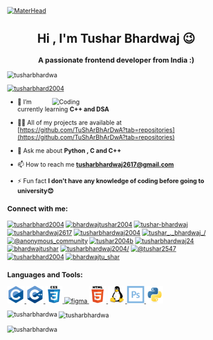 [![MaterHead](https://qrangers.com/wp-content/uploads/2021/09/Banner-Introduction-to-3D-Animation.png)](https://tusharshukla.io)
<h1 align="center">Hi , I'm Tushar Bhardwaj 😉</h1>
<h3 align="center">A passionate frontend developer from India :)</h3>

<p align="left"> <img src="https://komarev.com/ghpvc/?username=tusharbhardwa&label=Profile%20views&color=0e75b6&style=flat" alt="tusharbhardwa" /> </p>

<p align="left"> <a href="https://twitter.com/tusharbhard2004" target="blank"><img src="https://img.shields.io/twitter/follow/tusharbhard2004?logo=twitter&style=for-the-badge" alt="tusharbhard2004" /></a> </p>
<img align="right" alt="Coding" width="400" src="https://cdn.dribbble.com/users/1162077/screenshots/3848914/programmer.gif">

- 🌱 I’m currently learning **C++ and DSA**

- 👨‍💻 All of my projects are available at [https://github.com/TuShArBhArDwA?tab=repositories](https://github.com/TuShArBhArDwA?tab=repositories)

- 💬 Ask me about **Python , C and C++**

- 📫 How to reach me **tusharbhardwaj2617@gmail.com**

- ⚡ Fun fact **I don't have any knowledge of coding before going to university😊**

<h3 align="left">Connect with me:</h3>
<p align="left">
<a href="https://twitter.com/tusharbhard2004" target="blank"><img align="center" src="https://raw.githubusercontent.com/rahuldkjain/github-profile-readme-generator/master/src/images/icons/Social/twitter.svg" alt="tusharbhard2004" height="30" width="40" /></a>
<a href="https://linkedin.com/in/bhardwajtushar2004" target="blank"><img align="center" src="https://raw.githubusercontent.com/rahuldkjain/github-profile-readme-generator/master/src/images/icons/Social/linked-in-alt.svg" alt="bhardwajtushar2004" height="30" width="40" /></a>
<a href="https://stackoverflow.com/users/tushar-bhardwaj" target="blank"><img align="center" src="https://raw.githubusercontent.com/rahuldkjain/github-profile-readme-generator/master/src/images/icons/Social/stack-overflow.svg" alt="tushar-bhardwaj" height="30" width="40" /></a>
<a href="https://codesandbox.com/tusharbhardwaj2617" target="blank"><img align="center" src="https://raw.githubusercontent.com/rahuldkjain/github-profile-readme-generator/master/src/images/icons/Social/codesandbox.svg" alt="tusharbhardwaj2617" height="30" width="40" /></a>
<a href="https://kaggle.com/tusharbhardwaj2004" target="blank"><img align="center" src="https://raw.githubusercontent.com/rahuldkjain/github-profile-readme-generator/master/src/images/icons/Social/kaggle.svg" alt="tusharbhardwaj2004" height="30" width="40" /></a>
<a href="https://instagram.com/tushar_._bhardwaj_/" target="blank"><img align="center" src="https://raw.githubusercontent.com/rahuldkjain/github-profile-readme-generator/master/src/images/icons/Social/instagram.svg" alt="tushar_._bhardwaj_/" height="30" width="40" /></a>
<a href="https://www.youtube.com/@Anonymous_Community" target="blank"><img align="center" src="https://raw.githubusercontent.com/rahuldkjain/github-profile-readme-generator/master/src/images/icons/Social/youtube.svg" alt="@anonymous_community" height="30" width="40" /></a>
<a href="https://www.codechef.com/users/tushar2004b" target="blank"><img align="center" src="https://cdn.jsdelivr.net/npm/simple-icons@3.1.0/icons/codechef.svg" alt="tushar2004b" height="30" width="40" /></a>
<a href="https://www.hackerrank.com/tusharbhardwaj24" target="blank"><img align="center" src="https://raw.githubusercontent.com/rahuldkjain/github-profile-readme-generator/master/src/images/icons/Social/hackerrank.svg" alt="tusharbhardwaj24" height="30" width="40" /></a>
<a href="https://codeforces.com/profile/bhardwajtushar" target="blank"><img align="center" src="https://raw.githubusercontent.com/rahuldkjain/github-profile-readme-generator/master/src/images/icons/Social/codeforces.svg" alt="bhardwajtushar" height="30" width="40" /></a>
<a href="https://www.leetcode.com/tusharbhardwaj2004/" target="blank"><img align="center" src="https://raw.githubusercontent.com/rahuldkjain/github-profile-readme-generator/master/src/images/icons/Social/leet-code.svg" alt="tusharbhardwaj2004/" height="30" width="40" /></a>
<a href="https://www.hackerearth.com/@tushar2547" target="blank"><img align="center" src="https://raw.githubusercontent.com/rahuldkjain/github-profile-readme-generator/master/src/images/icons/Social/hackerearth.svg" alt="@tushar2547" height="30" width="40" /></a>
<a href="https://auth.geeksforgeeks.org/user/tusharbhard2004" target="blank"><img align="center" src="https://raw.githubusercontent.com/rahuldkjain/github-profile-readme-generator/master/src/images/icons/Social/geeks-for-geeks.svg" alt="tusharbhard2004" height="30" width="40" /></a>
<a href="https://www.topcoder.com/members/bhardwajtu_shar" target="blank"><img align="center" src="https://raw.githubusercontent.com/rahuldkjain/github-profile-readme-generator/master/src/images/icons/Social/topcoder.svg" alt="bhardwajtu_shar" height="30" width="40" /></a>
</p>

<h3 align="left">Languages and Tools:</h3>
<p align="left"> <a href="https://www.cprogramming.com/" target="_blank" rel="noreferrer"> <img src="https://raw.githubusercontent.com/devicons/devicon/master/icons/c/c-original.svg" alt="c" width="40" height="40"/> </a> <a href="https://www.w3schools.com/cpp/" target="_blank" rel="noreferrer"> <img src="https://raw.githubusercontent.com/devicons/devicon/master/icons/cplusplus/cplusplus-original.svg" alt="cplusplus" width="40" height="40"/> </a> <a href="https://www.w3schools.com/css/" target="_blank" rel="noreferrer"> <img src="https://raw.githubusercontent.com/devicons/devicon/master/icons/css3/css3-original-wordmark.svg" alt="css3" width="40" height="40"/> </a> <a href="https://www.figma.com/" target="_blank" rel="noreferrer"> <img src="https://www.vectorlogo.zone/logos/figma/figma-icon.svg" alt="figma" width="40" height="40"/> </a> <a href="https://www.w3.org/html/" target="_blank" rel="noreferrer"> <img src="https://raw.githubusercontent.com/devicons/devicon/master/icons/html5/html5-original-wordmark.svg" alt="html5" width="40" height="40"/> </a> <a href="https://www.linux.org/" target="_blank" rel="noreferrer"> <img src="https://raw.githubusercontent.com/devicons/devicon/master/icons/linux/linux-original.svg" alt="linux" width="40" height="40"/> </a> <a href="https://www.photoshop.com/en" target="_blank" rel="noreferrer"> <img src="https://raw.githubusercontent.com/devicons/devicon/master/icons/photoshop/photoshop-line.svg" alt="photoshop" width="40" height="40"/> </a> <a href="https://www.python.org" target="_blank" rel="noreferrer"> <img src="https://raw.githubusercontent.com/devicons/devicon/master/icons/python/python-original.svg" alt="python" width="40" height="40"/> </a> </p>

<p><img align="left" src="https://github-readme-stats.vercel.app/api/top-langs?username=tusharbhardwa&show_icons=true&locale=en&layout=compact" alt="tusharbhardwa" /></p>

<p>&nbsp;<img align="center" src="https://github-readme-stats.vercel.app/api?username=tusharbhardwa&show_icons=true&locale=en" alt="tusharbhardwa" /></p>

<p><img align="center" src="https://github-readme-streak-stats.herokuapp.com/?user=tusharbhardwa&" alt="tusharbhardwa" /></p>


